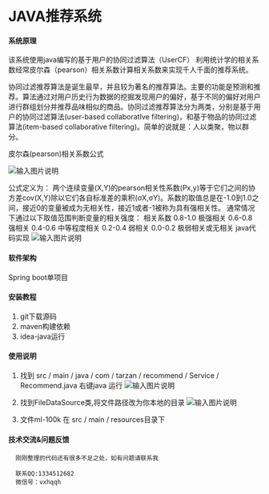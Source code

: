 # JAVA推荐系统

#### 系统原理
该系统使用java编写的基于用户的协同过滤算法（UserCF）
利用统计学的相关系数经常皮尔森（pearson）相关系数计算相关系数来实现千人千面的推荐系统。

协同过滤推荐算法是诞生最早，并且较为著名的推荐算法。主要的功能是预测和推荐。算法通过对用户历史行为数据的挖掘发现用户的偏好，基于不同的偏好对用户进行群组划分并推荐品味相似的商品。协同过滤推荐算法分为两类，分别是基于用户的协同过滤算法(user-based collaboratIve filtering)，和基于物品的协同过滤算法(item-based collaborative filtering)。简单的说就是：人以类聚，物以群分。

皮尔森(pearson)相关系数公式

![输入图片说明](https://images.gitee.com/uploads/images/2020/0731/193612_8dfc4af8_1981977.png "屏幕截图.png")

公式定义为： 两个连续变量(X,Y)的pearson相关性系数(Px,y)等于它们之间的协方差cov(X,Y)除以它们各自标准差的乘积(σX,σY)。系数的取值总是在-1.0到1.0之间，接近0的变量被成为无相关性，接近1或者-1被称为具有强相关性。
通常情况下通过以下取值范围判断变量的相关强度：
相关系数          0.8-1.0     极强相关
                 0.6-0.8     强相关
                 0.4-0.6     中等程度相关
                 0.2-0.4     弱相关
                 0.0-0.2     极弱相关或无相关
java代码实现
![输入图片说明](https://images.gitee.com/uploads/images/2020/0731/195616_1a98b43e_1981977.png "屏幕截图.png")

#### 软件架构
Spring boot单项目

#### 安装教程

1.  git下载源码
2.  maven构建依赖
3.  idea-java运行
#### 使用说明

1. 找到  src / main / java / com / tarzan / recommend / Service / Recommend.java  右键java 运行
![输入图片说明](https://images.gitee.com/uploads/images/2020/0731/194926_fa8e1cba_1981977.png "屏幕截图.png")

2.  找到FileDataSource类,将文件路径改为你本地的目录
![输入图片说明](https://images.gitee.com/uploads/images/2020/0731/195117_29356bc7_1981977.png "屏幕截图.png")
3. 文件ml-100k 在 src / main / resources目录下

#### 技术交流&问题反馈

      刚刚整理的代码还有很多不足之处，如有问题请联系我

      联系QQ:1334512682 
      微信号：vxhqqh



